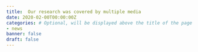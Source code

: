 ```yaml
---
title:  Our research was covered by multiple media
date: 2020-02-00T00:00:00Z
categories: # Optional, will be displayed above the title of the page
- news
banner: false
draft: false
---
```

